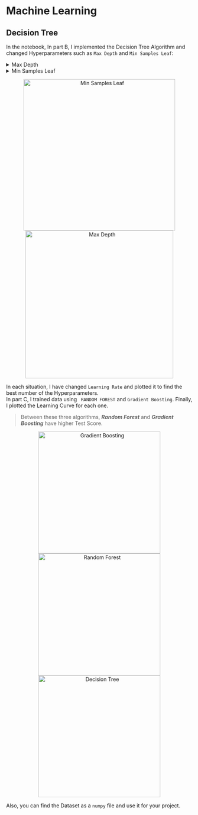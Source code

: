 # Machine Learning
## Decision Tree
In the notebook, In part B, I implemented the Decision Tree Algorithm and changed Hyperparameters such as ```Max Depth``` and ```Min Samples Leaf```:
<details>
  <summary>Max Depth</summary>
   It Determines the maximum depth or level of the tree. It controls the number of splits or decision nodes in the tree.
</details>
<details>
  <summary>Min Samples Leaf</summary>
   It specifies the minimum number of samples required to be at a leaf node. 
   A leaf node is a node that does not split further and represents a final decision or prediction.
</details>

<p align="center">
    <img alt="Min Samples Leaf" src="https://github.com/user-attachments/assets/018aa5b4-35b2-4a50-ab76-c16e6c82cc4c" width="410">
    <img alt="Max Depth" src="https://github.com/user-attachments/assets/605fb2eb-c6c2-474e-904c-9f5834ec9cbf" width="400">
</p>

In each situation, I have changed ```Learning Rate``` and plotted it to find the best number of the Hyperparameters.<br>
In part C, I trained data using ``` RANDOM FOREST``` and ```Gradient Boosting```. Finally, I plotted the Learning Curve for each one.
> Between these three algorithms, ***Random Forest*** and ***Gradient Boosting*** have higher Test Score.
<p align="center">
    <img alt="Gradient Boosting" src="https://github.com/user-attachments/assets/e64fcf9a-3095-4754-bc6f-7cae48edb081" width="330">
    <img alt="Random Forest" src="https://github.com/user-attachments/assets/d046d361-b6c9-4240-b4dc-35dd8c52c673" width="330">
    <img alt="Decision Tree" src="https://github.com/user-attachments/assets/b05c376f-212b-497d-a246-969c5699b75f" width="330">
</p>

Also, you can find the Dataset as a `numpy` file and use it for your project.


